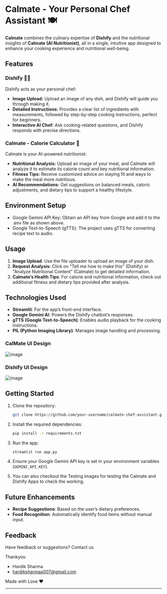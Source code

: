 # Calmate - Your Personal Chef Assistant 🍽️

**Calmate** combines the culinary expertise of **Dishify** and the nutritional insights of **Calmate (AI Nutritionist)**, all in a single, intuitive app designed to enhance your cooking experience and nutritional well-being.

## Features

### Dishify 🧑‍🍳
Dishify acts as your personal chef:
- **Image Upload:** Upload an image of any dish, and Dishify will guide you through making it.
- **Detailed Instructions:** Provides a clear list of ingredients with measurements, followed by step-by-step cooking instructions, perfect for beginners.
- **Interactive AI Chef:** Ask cooking-related questions, and Dishify responds with precise directions.
  
### Calmate - Calorie Calculator 🍎
Calmate is your AI-powered nutritionist:
- **Nutritional Analysis:** Upload an image of your meal, and Calmate will analyze it to estimate its calorie count and key nutritional information.
- **Fitness Tips:** Receive customized advice on staying fit and ways to make the meal more nutritious.
- **AI Recommendations:** Get suggestions on balanced meals, caloric adjustments, and dietary tips to support a healthy lifestyle.


## Environment Setup
- Google Gemini API Key: Obtain an API key from Google and add it to the .env file as shown above.
- Google Text-to-Speech (gTTS): The project uses gTTS for converting recipe text to audio.

## Usage

1. **Image Upload**: Use the file uploader to upload an image of your dish.
2. **Request Analysis**: Click on "Tell me how to make this" (Dishify) or "Analyze Nutritional Content" (Calmate) to get detailed information.
3. **Calmate’s Health Tips**: For calorie and nutritional information, check out additional fitness and dietary tips provided after analysis.

## Technologies Used
- **Streamlit**: For the app’s front-end interface.
- **Google Gemini AI**: Powers the Dishify chatbot’s responses.
- **gTTS (Google Text-to-Speech)**: Enables audio playback for the cooking instructions.
- **PIL (Python Imaging Library)**: Manages image handling and processing.

### CalMate UI Design
![image](https://github.com/user-attachments/assets/7e5cd20b-b79f-4697-b40c-2594e3cb45e0)

### Dishify UI Design
![image](https://github.com/user-attachments/assets/0ee7b163-73ae-433c-a6fe-7f44b7fbf88c)

## Getting Started

1. Clone the repository:
    ```bash
    git clone https://github.com/your-username/calmate-chef-assistant.git
    ```
2. Install the required dependencies:
    ```bash
    pip install -r requirements.txt
    ```
3. Run the app:
    ```bash
    streamlit run app.py
    ```
4. Ensure your Google Gemini API key is set in your environment variables (`GEMINI_API_KEY`).

5. You can also checkout the Testing images for testing the Calmate and Dishify Apps to check the working.

## Future Enhancements
- **Recipe Suggestions**: Based on the user’s dietary preferences.
- **Food Recognition**: Automatically identify food items without manual input.

## Feedback
Have feedback or suggestions? Contact us 

Thankyou 

- Hardik Sharma
- hardiksharmaa007@gmail.com

Made with Love ❤️

---

